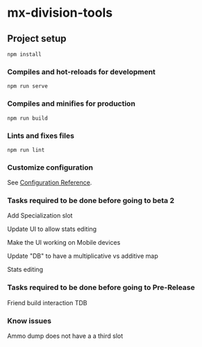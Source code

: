 # mx-division-tools

## Project setup
```
npm install
```

### Compiles and hot-reloads for development
```
npm run serve
```

### Compiles and minifies for production
```
npm run build
```

### Lints and fixes files
```
npm run lint
```

### Customize configuration
See [Configuration Reference](https://cli.vuejs.org/config/).

### Tasks required to be done before going to beta 2

Add Specialization slot

Update UI to allow stats editing

Make the UI working on Mobile devices

Update "DB" to have a multiplicative vs additive map 

Stats editing


### Tasks required to be done before going to Pre-Release
Friend build interaction 
TDB 

### Know issues
Ammo dump does not have a a third slot 
